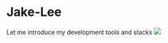 # Jake-Lee
Let me introduce my development tools and stacks
<img src="https://capsule-render.vercel.app/api?type=transparent&color=auto&height=300&section=header&text=Let%20me%20introduce-nl-my%20development%20tools%20and%20stacks&fontSize=70" />
